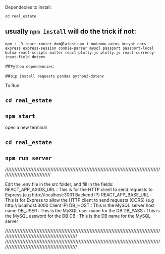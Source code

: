 Dependecies to install:
 
`cd real_estate`
## usually `npm install` will do the trick if not: 
`npm i -D react-router-dom@latest`
`npm i nodemon axios bcrypt cors express express-session cookie-parser mysql passport passport-local bulma react-scripts multer react-plotly.js plotly.js react-currency-input-field dotenv`

##`Python dependencies`:

##`pip install requests pandas python3-dotenv`

To Run

## `cd real_estate`
## `npm start`

open a new terminal

## `cd real_estate`
## `npm run server`


////////////////////////////////////////////////////////////////////////////////////////////////////////////////////////////////

Edit the .env file in the src folder, and fill in the fields:
REACT_APP_AXIOS_URL : This is for the HTTP client to send requests to Express (e.g http://localhost:3001 Backend IP)
REACT_APP_BASE_URL : This is for Express to allow the HTTP client to send requests (CORS) (e.g http://localhost:3000 Client IP)
DB_HOST : This is the MySQL server host name
DB_USER : This is the MySQL user name for the DB
DB_PASS : This is the MySQL assword for the DB
DB : This is the DB name for the MySQL server



/////////////////////////////////////////////////////////////////////////////////////////////////////////////////////////////////////////////////
/////////////////////////////////////////////////////////////////////////////////////////////////////////////////////////////////////////////////
